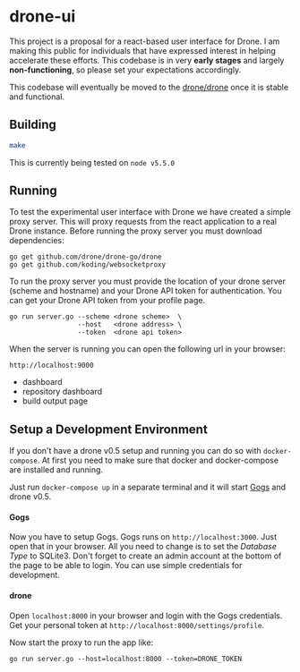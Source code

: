 # drone-ui

This project is a proposal for a react-based user interface for Drone. I am making this public for individuals that have expressed interest in helping accelerate these efforts. This codebase is in very **early stages** and largely **non-functioning**, so please set your expectations accordingly.

This codebase will eventually be moved to the [drone/drone](https://github.com/drone/drone) once it is stable and functional.

## Building

```bash
make
```

This is currently being tested on `node v5.5.0`

## Running

To test the experimental user interface with Drone we have created a simple proxy server. This will proxy requests from the react application to a real Drone instance. Before running the proxy server you must download dependencies:

```
go get github.com/drone/drone-go/drone
go get github.com/koding/websocketproxy
```

To run the proxy server you must provide the location of your drone server (scheme and hostname) and your Drone API token for authentication. You can get your Drone API token from your profile page.

```
go run server.go --scheme <drone scheme>  \
                 --host   <drone address> \
                 --token  <drone api token>
```

When the server is running you can open the following url in your browser:

```
http://localhost:9000
```

* dashboard
* repository dashboard 
* build output page

## Setup a Development Environment

If you don't have a drone v0.5 setup and running you can do so with `docker-compose`.
At first you need to make sure that docker and docker-compose are installed and running.

Just run `docker-compose up` in a separate terminal and it will start [Gogs](https://github.com/gogits/gogs) and drone v0.5.

#### Gogs

Now you have to setup Gogs. Gogs runs on `http://localhost:3000`. Just open that in your browser.
All you need to change is to set the _Database Type_ to SQLite3.
Don't forget to create an admin account at the bottom of the page to be able to login. You can use simple credentials for development.

#### drone

Open `localhost:8000` in your browser and login with the Gogs credentials.
Get your personal token at `http://localhost:8000/settings/profile`.

Now start the proxy to run the app like:
```
go run server.go --host=localhost:8000 --token=DRONE_TOKEN
```
